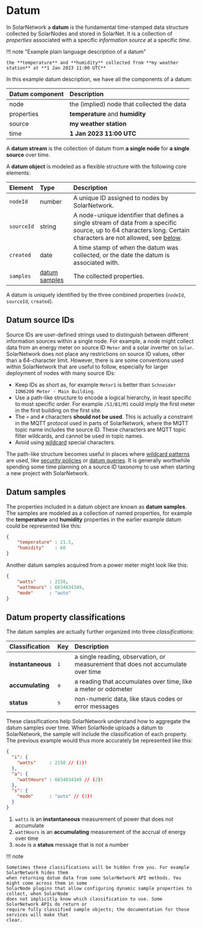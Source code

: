 # Datum

In SolarNetwork a **datum** is the fundamental time-stamped data structure collected by SolarNodes
and stored in SolarNet. It is a collection of _properties_ associated with a specific _information
source_ at a specific _time_.

!!! note "Example plain language description of a datum"

	the **temperature** and **humidity** collected from **my weather station** at **1 Jan 2023 11:00 UTC**

In this example datum description, we have all the components of a datum:

| Datum component | Description |
|:----------------|:------------|
| node            | the (implied) node that collected the data |
| properties      | **temperature** and **humidity** |
| source          | **my weather station** |
| time            | **1 Jan 2023 11:00 UTC** |

A **datum stream** is the collection of datum from **a single node** for **a single source** over time.

A **datum object** is modeled as a flexible structure with the following core elements:

| Element     | Type   | Description |
|:------------|:-------|:------------|
| `nodeId`    | number | A unique ID assigned to nodes by SolarNetwork. |
| `sourceId`  | string | A node-unique identifier that defines a single stream of data from a specific source, up to 64 characters long. Certain characters are not allowed, see [below](#datum-source-ids). |
| `created`   | date   | A time stamp of when the datum was collected, or the date the datum is associated with. |
| `samples`   | [datum samples](#datum-samples) | The collected properties. |

A datum is uniquely identified by the three combined properties (`nodeId`, `sourceId`, `created`).

## Datum source IDs

Source IDs are user-defined strings used to distinguish between different information sources within
a single node. For example, a node might collect data from an energy meter on source ID `Meter` and
a solar inverter on `Solar`. SolarNetwork does not place any restrictions on source ID values, other
than a 64-character limit. However, there is are some conventions used within SolarNetwork that are
useful to follow, especially for larger deployment of nodes with many source IDs:

 * Keep IDs as short as, for example `Meter1` is better than `Schneider ION6200 Meter - Main Building`.
 * Use a path-like structure to encode a logical hierarchy, in least specific to most specific
   order. For example `/S1/B1/M1` could imply the first meter in the first building on the first site.
 * The `+` and `#` characters **should not be used**. This is actually a constraint in the MQTT
   protocol used in parts of SolarNetwork, where the MQTT topic name includes the source ID. These
   characters are MQTT topic filter wildcards, and cannot be used in topic names.
 * Avoid using [wildcard][wildcard-pats] special characters.

The path-like structure becomes useful in places where [wildcard patterns][wildcard-pats] are used,
like [security policies][sec-policy] or [datum queries][datum-list]. It is generally worthwhile
spending some time planning on a source ID taxonomy to use when starting a new project with
SolarNetwork.

## Datum samples

The properties included in a datum object are known as **datum samples**. The samples are modeled as
a collection of named properties, for example the **temperature** and **humidity** properties in
the earlier example datum could be represented like this:

```json title="Example representation of datum samples from a weather station source"
{
	"temperature" : 21.5,
	"humidity"    : 68
}
```

Another datum samples acquired from a power meter might look like this:

```json title="Example representation of datum samples from a power meter source"
{
	"watts"     : 2150,
	"wattHours" : 6834834349,
	"mode"      : "auto"
}
```

## Datum property classifications

The datum samples are actually further organized into three _classifications_:

| Classification | Key | Description |
|:---------------|:----|:------------|
| **instantaneous** | `i` | a single reading, observation, or measurement that does not accumulate over time |
| **accumulating**  | `a` | a reading that accumulates over time, like a meter or odometer |
| **status**        | `s` | non-numeric data, like staus codes or error messages |

These classifications help SolarNetwork understand how to aggregate the datum samples over time.
When SolarNode uploads a datum to SolarNetwork, the sample will include the classification of each property.
The previous example would thus more accurately be represented like this:

```json title="Example representation of datum samples with classifications"
{
  "i": {
    "watts"     : 2150 // (1)!
  },
  "a": {
    "wattHours" : 6834834349 // (2)!
  },
  "s": {
    "mode"      : "auto" // (3)!
  }
}
```

1. `watts` is an **instantaneous** measurement of power that does not accumulate
2. `wattHours` is an **accumulating** measurement of the accrual of energy over time
3. `mode` is a **status** message that is not a number

!!! note

	Sometimes these classifications will be hidden from you. For example SolarNetwork hides them
	when returning datum data from some SolarNetwork API methods. You might come across them in some
	SolarNode plugins that allow configuring dynamic sample properties to collect, when SolarNode
	does not implicitly know which classification to use. Some SolarNetwork APIs do return or
	require fully classified sample objects; the documentation for those services will make that
	clear.


[datum-list]: https://github.com/SolarNetwork/solarnetwork/wiki/SolarQuery-API#datum-list
[sec-policy]: https://github.com/SolarNetwork/solarnetwork/wiki/SolarNet-API-global-objects#security-policy
[wildcard-pats]: https://github.com/SolarNetwork/solarnetwork/wiki/SolarNet-API-global-objects#wildcard-patterns

